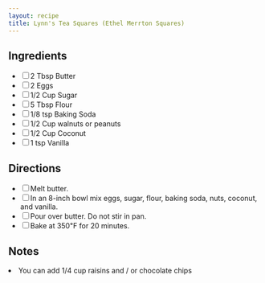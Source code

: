 ```yaml
---
layout: recipe
title: Lynn's Tea Squares (Ethel Merrton Squares)
---
```


<section class="ingredients">
    <h2>Ingredients</h2>
    <ul class="ingredient-list">
        <li><label><input type="checkbox">2 Tbsp Butter</label></li>
        <li><label><input type="checkbox">2 Eggs</label></li>
        <li><label><input type="checkbox">1/2 Cup Sugar</label></li>
        <li><label><input type="checkbox">5 Tbsp Flour</label></li>
        <li><label><input type="checkbox">1/8 tsp Baking Soda</label></li>
        <li><label><input type="checkbox">1/2 Cup walnuts or peanuts</label></li>
        <li><label><input type="checkbox">1/2 Cup Coconut</label></li>
        <li><label><input type="checkbox">1 tsp Vanilla</label></li>
    </ul>
</section>

<section class="directions">
    <h2>Directions</h2>
    <ul class="direction-list">
        <li><label><input type="checkbox">Melt butter.</label></li>
        <li><label><input type="checkbox">In an 8-inch bowl mix eggs, sugar, flour, baking soda, nuts, coconut, and vanilla.</label></li>
        <li><label><input type="checkbox">Pour over butter. Do not stir in pan.</label></li>
        <li><label><input type="checkbox">Bake at 350℉ for 20 minutes.</label></li>
    </ul>
</section>

<section class="notes">
    <h2>Notes</h2>
    <li>You can add 1/4 cup raisins and / or chocolate chips</li>
</section>
